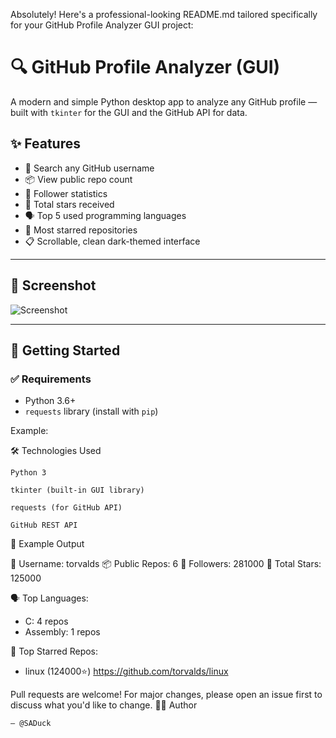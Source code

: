 Absolutely! Here's a professional-looking README.md tailored specifically for your GitHub Profile Analyzer GUI project:

# 🔍 GitHub Profile Analyzer (GUI)

A modern and simple Python desktop app to analyze any GitHub profile — built with `tkinter` for the GUI and the GitHub API for data.

## ✨ Features

- 🔎 Search any GitHub username
- 📦 View public repo count
- 👥 Follower statistics
- 🌟 Total stars received
- 🗣️ Top 5 used programming languages
- 💎 Most starred repositories
- 📋 Scrollable, clean dark-themed interface

---

## 📸 Screenshot

![Screenshot](screenshot.png) <!-- Add a real screenshot named screenshot.png -->

---

## 🚀 Getting Started

### ✅ Requirements

- Python 3.6+
- `requests` library (install with `pip`)

Example:

🛠️ Technologies Used

    Python 3

    tkinter (built-in GUI library)

    requests (for GitHub API)

    GitHub REST API

🧠 Example Output

👤 Username: torvalds
📦 Public Repos: 6
👥 Followers: 281000
🌟 Total Stars: 125000

🗣️ Top Languages:
 - C: 4 repos
 - Assembly: 1 repos

🌟 Top Starred Repos:
 - linux (124000⭐)
   https://github.com/torvalds/linux


Pull requests are welcome! For major changes, please open an issue first to discuss what you'd like to change.
🙋‍♂️ Author

    – @SADuck

